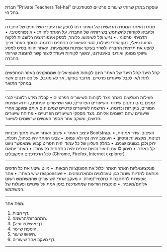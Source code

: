 
חברת "Private Teachers Tel-hai" עוסקת במתן שרותי שיעורים פרטיים לסטודנטים בתל חי. 
________________________________________
מטרת האתר
המטרה הראשית של האתר הינו לספק את עיקרי השירותים של החברה ולהביא לקוחות להשתמש בשירותיה של החברה. על האתר להיות:
•	אינפורמטיבי.
•	תדמיתי ופרסומי.
•	נגיש וקל לשימוש.
כלומר, לספק אינפורמציה רלוונטית ללקוח הפוטנציאלי, כגון: אזורי פעילות, סוגי השיעורים הניתנים וכדומה. בנוסף האתר צריך להציג את תדמית החברה ולשדר בעיקר אמינות ומקצועיות. האתר יהווה בסיס למסע שיווקי ממומן ואורגני באינטרנט, ימשוך לקוחות ויעודד ליצור קשר להזמנת שירותי החברה.
________________________________________
קהל היעד
קהל היעד של האתר הינם לקוחות פוטנציאליים שממוקמים באזור המחפשים לתת ו/או לקבל שיעורים פרטיים. מדובר בעיקר, אך לא מוגבל, על סטודנטים אשר במהלך התואר. 
________________________________________
פעילות הגולשים באתר
מצד לקוחות השיעורים הפרטיים
•	קבלת מידע רלוונטי לגבי זמנים בהם ניתנים שירותי השיעורים הפרטיים, סוגי השיעורים הניתנים, ווידוא אמינות המורים, ביקורות וכדומה.
•	הרשמה לשיעורים פרטיים שמעניינים אותם ומעקב אחרי שיעורים שהם רשומים אליהם.
מצד מספקי השיעורים הפרטיים
•	פתיחת שיעורים חדשים, ומעקב אחר מספר האנשים שרשומים לשיעור.
________________________________________
עיצוב האתר
•	עיצוב האתר יעשה מתוך תבניות Bootstrap.
•	העיצוב ישדר אמינות, רצינות, מקצועיות וניסיון.
•	העיצוב יהיה נקי ולא עמוס.
•	צבעי האתר יהיו בכחול, תכלת, ירוק ולבן בגוונים שונים.
•	בחלק העליון של כל עמוד יהיה תפריט קבוע שמאפשר ניווט קל באתר.
•	סימון © עם תיאור זכויות יוצרים יהיה בתחתית כל עמוד.
•	האתר יותאם לכל הדפדפנים המקובלים (Chrome, Firefox, Internet explorer).
________________________________________

פונקציונאליות האתר
האתר יכלול את הפונקציות הבאות:
•	ניווט שיציג את כל הדפים שיש באתר.
•	אתר responsive מותאם למדיות שונות כגון טאבלטים וסמארטפונים.
•	אפשרות להתחברות כתלמיד/מורה.
•	מעקב אחרי השיעורים שהמשתמש רשום אליהם/מעביר.
•	פונקצית הודעות שמתעדכנת בזמן אמת על שינויים ופעולות של המשתמש.
________________________________________
מפת אתר:
1.	דף הבית.
2.	התחברות/הרשמה.
3.	דף אישי(פרופיל).
4.	הוספת שיעור.
5.	חיפוש שיעור.
6.	דף מעקב אחר שיעורים.

________________________________________
